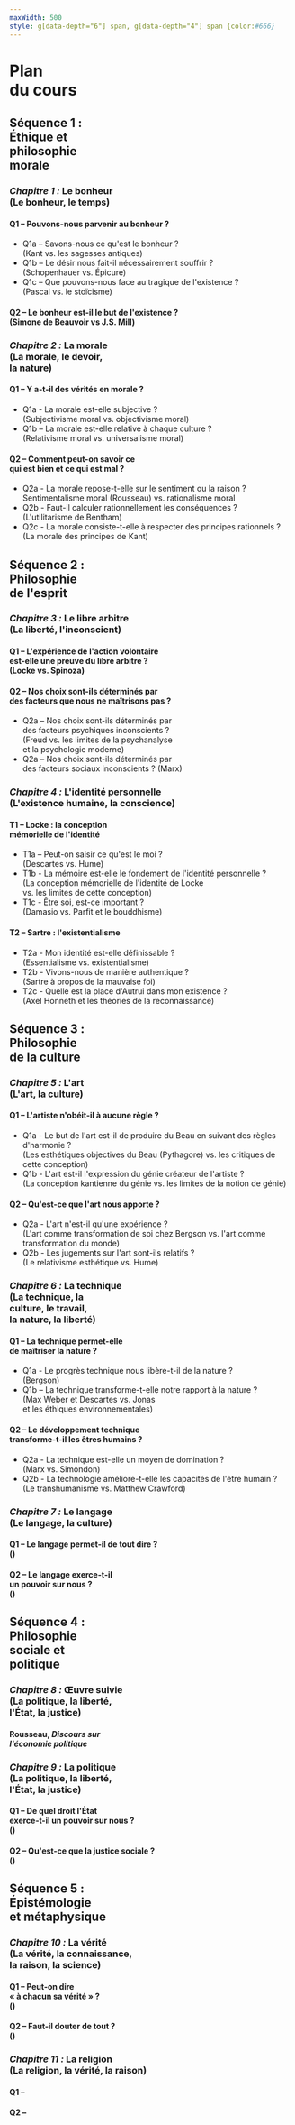 ```yaml
---
maxWidth: 500
style: g[data-depth="6"] span, g[data-depth="4"] span {color:#666} 
---
```


# Plan <br>du cours

## Séquence 1 :</b></b><br> Éthique et <br> philosophie<br>  morale
### <i>Chapitre 1 :</i> Le bonheur<br><span>(Le bonheur, le temps)
#### Q1 – Pouvons-nous parvenir au bonheur ?
- Q1a – Savons-nous ce qu'est le bonheur ? <br><span>(Kant vs. les sagesses antiques)</span>
- Q1b – Le désir nous fait-il nécessairement souffrir ? <br><span>(Schopenhauer vs. Épicure)</span>
- Q1c – Que pouvons-nous face au tragique de l'existence ? <br><span>(Pascal vs. le stoïcisme)</span>
#### Q2 – Le bonheur est-il le but de l'existence ?<br><span>(Simone de Beauvoir vs J.S. Mill)</span>
### <i>Chapitre 2 :</i> La morale<br><span>(La morale, le devoir,<br>la nature)
#### Q1 – Y a-t-il des vérités en morale ?
- Q1a - La morale est-elle subjective ? <br><span>(Subjectivisme moral vs. objectivisme moral)</span>
- Q1b – La morale est-elle relative à chaque culture ? <br><span>(Relativisme moral vs. universalisme moral)</span>
#### Q2 – Comment peut-on savoir ce <br>qui est bien et ce qui est mal ?
- Q2a - La morale repose-t-elle sur le sentiment ou la raison ? <br><span>Sentimentalisme moral (Rousseau) vs. rationalisme moral</span>
- Q2b - Faut-il calculer rationnellement les conséquences ? <br><span>(L'utilitarisme de Bentham)</span>
- Q2c - La morale consiste-t-elle à respecter des principes rationnels ? <br><span>(La morale des principes de Kant)</span>

## Séquence 2 :</b><br> Philosophie <br> de l'esprit


### <i>Chapitre 3 :</i> Le libre arbitre<br><span>(La liberté, l'inconscient)
#### Q1 – L'expérience de l'action volontaire <br>est-elle une preuve du libre arbitre ? <br><span>(Locke vs. Spinoza)</span>
#### Q2 – Nos choix sont-ils déterminés par <br>des facteurs que nous ne maîtrisons pas ?
- Q2a – Nos choix sont-ils déterminés par <br>des facteurs psychiques inconscients ? <br><span>(Freud vs. les limites de la psychanalyse <br>et la psychologie moderne)</span>
- Q2a – Nos choix sont-ils déterminés par <br> des facteurs sociaux inconscients ? <span>(Marx)</span>
### <i>Chapitre 4 :</i> L'identité personnelle<br><span>(L'existence humaine, la  conscience)
#### T1 – Locke : la conception <br>mémorielle de l'identité
- T1a – Peut-on saisir ce qu'est le moi ? <br><span>(Descartes vs. Hume)</span>
- T1b - La mémoire est-elle le fondement de l'identité personnelle ? <br><span>(La conception mémorielle de l'identité de Locke <br>vs. les limites de cette conception)</span>
- T1c - Être soi, est-ce important ? <br><span>(Damasio vs. Parfit et le bouddhisme)</span>
#### T2 – Sartre : l'existentialisme
- T2a - Mon identité est-elle définissable ? <br><span>(Essentialisme vs. existentialisme)</br>
- T2b - Vivons-nous de manière authentique ?<br><span>(Sartre à propos de la mauvaise foi)</span>
- T2c - Quelle est la place d'Autrui dans mon existence ? <br><span>(Axel Honneth et les théories de la reconnaissance)</span>

## Séquence 3 :</b><br> Philosophie<br> de la culture

### <i>Chapitre 5 :</i> L'art<br><span>(L'art, la culture)
#### Q1 – L'artiste n'obéit-il à aucune règle ?
- Q1a - Le but de l'art est-il de produire du Beau en suivant des règles d'harmonie ?<br><span>(Les esthétiques objectives du Beau (Pythagore) vs. les critiques de cette conception)</span>
- Q1b - L'art est-il l'expression du génie créateur de l'artiste ?<br><span>(La conception kantienne du génie vs. les limites de la notion de génie)</span>
#### Q2 – Qu'est-ce que l'art nous apporte ?
- Q2a - L'art n'est-il qu'une expérience ?<br><span>(L'art comme transformation de soi chez Bergson vs. l'art comme transformation du monde)</span>
- Q2b - Les jugements sur l'art sont-ils relatifs ?<br><span>(Le relativisme esthétique vs. Hume)</span>
### <i>Chapitre 6 :</i> La technique<br><span>(La technique, la<br>culture, le travail,<br>la nature, la liberté)
#### Q1 – La technique permet-elle <br>de maîtriser la nature ?
- Q1a - Le progrès technique nous libère-t-il de la nature ?<br><span>(Bergson)</span>
-  Q1b – La technique transforme-t-elle notre rapport à la nature ?<br><span>(Max Weber et Descartes vs. Jonas<br> et les éthiques environnementales)</span>
#### Q2 – Le développement technique <br>transforme-t-il les êtres humains ?
- Q2a - La technique est-elle un moyen de domination ?<br><span>(Marx vs. Simondon)</span>
- Q2b - La technologie améliore-t-elle les capacités de l'être humain ?<br><span>(Le transhumanisme vs. Matthew Crawford)</span>
### <i>Chapitre 7 :</i> Le langage<br><span>(Le langage, la culture)
#### Q1 – Le langage permet-il de tout dire ?<br><span>()</span>
#### Q2 – Le langage exerce-t-il<br> un pouvoir sur nous ?<br><span>()</span>

## Séquence 4 :</b><br> Philosophie<br>sociale et <br>politique

### <i>Chapitre 8 :</i> Œuvre suivie<br><span>(La politique, la liberté,<br> l'État, la justice)
#### Rousseau, <i>Discours sur <br>l'économie politique</i>
### <i>Chapitre 9 :</i> La politique<br><span>(La politique, la liberté,<br> l'État, la justice)
#### Q1 – De quel droit l'État <br>exerce-t-il un pouvoir sur nous ?<br><span>()</span>
#### Q2 – Qu'est-ce que la justice sociale ?<br><span>()</span>

## Séquence 5 :</b><br>Épistémologie <br>et métaphysique
### <i>Chapitre 10 :</i> La vérité<br><span>(La vérité, la connaissance, <br>la raison, la science)
#### Q1 – Peut-on dire <br>« à chacun sa vérité » ?<br><span>()</span>
#### Q2 – Faut-il douter de tout ?<br><span>()</span>
### <i>Chapitre 11 :</i> La religion<br><span>(La religion, la vérité, la raison)
#### Q1 – 
#### Q2 – 
